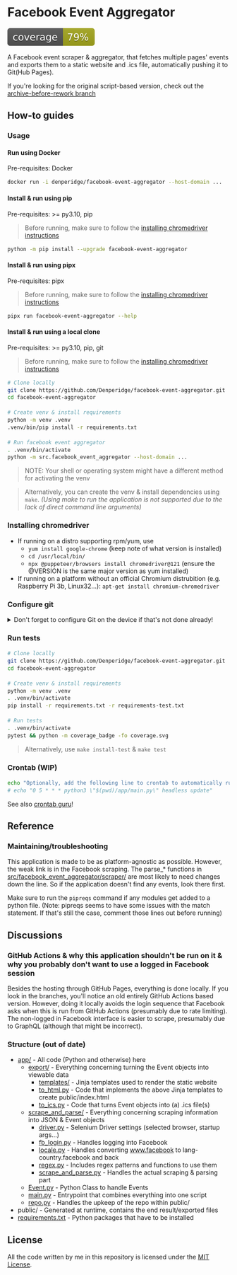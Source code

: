 # Facebook Event Aggregator

![The coverage badge](coverage.svg)

A Facebook event scraper & aggregator, that fetches multiple pages' events and exports them to a static website and .ics file, automatically pushing it to Git(Hub Pages).

If you're looking for the original script-based version, check out the [archive-before-rework branch](https://github.com/Denperidge/facebook-event-aggregator/tree/archive-before-package-rework)

## How-to guides
### Usage
#### Run using Docker
Pre-requisites: Docker

```bash
docker run -i denperidge/facebook-event-aggregator --host-domain ...
```

#### Install & run using pip
Pre-requisites: >= py3.10, pip

> Before running, make sure to follow the [installing chromedriver instructions](#installing-chromedriver)

```bash
python -m pip install --upgrade facebook-event-aggregator
```

#### Install & run using pipx
Pre-requisites: pipx

> Before running, make sure to follow the [installing chromedriver instructions](#installing-chromedriver)

```bash
pipx run facebook-event-aggregator --help
```

#### Install & run using a local clone
Pre-requisites: >= py3.10, pip, git

> Before running, make sure to follow the [installing chromedriver instructions](#installing-chromedriver)

```bash
# Clone locally
git clone https://github.com/Denperidge/facebook-event-aggregator.git
cd facebook-event-aggregator

# Create venv & install requirements
python -m venv .venv
.venv/bin/pip install -r requirements.txt

# Run facebook event aggregator
. .venv/bin/activate
python -m src.facebook_event_aggregator --host-domain ...
```
> NOTE: Your shell or operating system might have a different method for activating the venv

> Alternatively, you can create the venv & install dependencies using `make`. *(Using make to run the application is not supported due to the lack of direct command line arguments)*

### Installing chromedriver
- If running on a distro supporting rpm/yum, use
    - `yum install google-chrome` (keep note of what version is installed)
    - `cd /usr/local/bin/`
    - `npx @puppeteer/browsers install chromedriver@121` (ensure the @VERSION is the same major version as yum installed)
- If running on a platform without an official Chromium distrubition (e.g. Raspberry Pi 3b, Linux32...): `apt-get install chromium-chromedriver`

### Configure git
<details>
    <summary>Don't forget to configure Git on the device if that's not done already!</summary>
    ```bash
    git config --global user.email "you@example.com"
    git config --global user.name "Your Name"
    ``` 
</details>

### Run tests
```bash
# Clone locally
git clone https://github.com/Denperidge/facebook-event-aggregator.git
cd facebook-event-aggregator

# Create venv & install requirements
python -m venv .venv
. .venv/bin/activate
pip install -r requirements.txt -r requirements-test.txt

# Run tests
. .venv/bin/activate
pytest && python -m coverage_badge -fo coverage.svg
```
> Alternatively, use `make install-test` & `make test`

### Crontab (WIP)
```bash
echo "Optionally, add the following line to crontab to automatically run every 24 hours (can be modified ofcourse): "
# echo "0 5 * * * python3 \"$(pwd)/app/main.py\" headless update"
```
See also [crontab guru](https://crontab.guru/)!


## Reference
### Maintaining/troubleshooting
This application is made to be as platform-agnostic as possible. However, the weak link is in the Facebook scraping. The parse_* functions in [src/facebook_event_aggregator/scraper/](src/facebook_event_aggregator/scraper/) are most likely to need changes down the line. So if the application doesn't find any events, look there first.

Make sure to run the `pipreqs` command if any modules get added to a python file.
(Note: pipreqs seems to have some issues with the match statement. If that's still the case, comment those lines out before running)

## Discussions
### GitHub Actions & why this application shouldn't be run on it & why you probably don't want to use a logged in Facebook session
Besides the hosting through GitHub Pages, everything is done locally. If you look in the branches, you'll notice an old entirely GitHub Actions based version. However, doing it locally avoids the login sequence that Facebook asks when this is run from GitHub Actions (presumably due to rate limiting). The non-logged in Facebook interface is easier to scrape, presumably due to GraphQL (although that might be incorrect).


### Structure (out of date)
- [app/](app/) - All code (Python and otherwise) here
    - [export/](app/scrape_and_parse/) - Everything concerning turning the Event objects into viewable data
        - [templates/](app/export/templates/) - Jinja templates used to render the static website
        - [to_html.py](app/export/to_html.py) - Code that implements the above Jinja templates to create public/index.html
        - [to_ics.py](app/export/to_ics.py) - Code that turns Event objects into (a) .ics file(s)
    - [scrape_and_parse/](app/scrape_and_parse/) - Everything concerning scraping information into JSON & Event objects
        - [driver.py](app/scrape_and_parse/driver.py) - Selenium Driver settings (selected browser, startup args...)
        - [fb_login.py](app/scrape_and_parse/fb_login.py) - Handles logging into Facebook
        - [locale.py](app/scrape_and_parse/locale.py) - Handles converting www.facebook to lang-country.facebook and back
        - [regex.py](app/scrape_and_parse/regex.py) - Includes regex patterns and functions to use them
        - [scrape_and_parse.py](app/scrape_and_parse/scrape_and_parse.py) - Handles the actual scraping & parsing part
    - [Event.py](app/Event.py) - Python Class to handle Events
    - [main.py](app/main.py) - Entrypoint that combines everything into one script
    - [repo.py](app/repo.py) - Handles the upkeep of the repo within public/
- public/ - Generated at runtime, contains the end result/exported files
- [requirements.txt](requirements.txt) - Python packages that have to be installed


## License
All the code written by me in this repository is licensed under the [MIT License](LICENSE).
